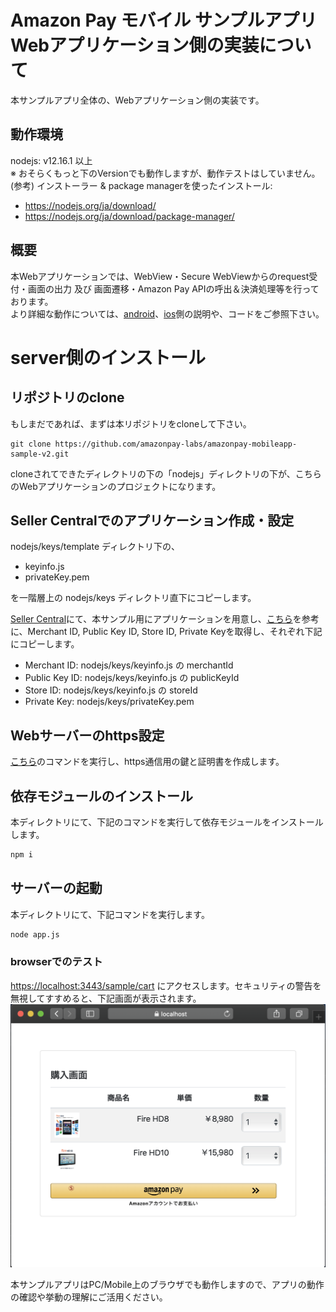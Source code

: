 # Amazon Pay モバイル サンプルアプリ Webアプリケーション側の実装について
本サンプルアプリ全体の、Webアプリケーション側の実装です。

## 動作環境
nodejs: v12.16.1 以上  
※ おそらくもっと下のVersionでも動作しますが、動作テストはしていません。  
(参考) インストーラー & package managerを使ったインストール:  
  - https://nodejs.org/ja/download/
  - https://nodejs.org/ja/download/package-manager/

## 概要
本Webアプリケーションでは、WebView・Secure WebViewからのrequest受付・画面の出力 及び 画面遷移・Amazon Pay APIの呼出＆決済処理等を行っております。  
より詳細な動作については、[android](../android/README.md)、[ios](../ios/README.md)側の説明や、コードをご参照下さい。

# server側のインストール

## リポジトリのclone
もしまだであれば、まずは本リポジトリをcloneして下さい。  
```
git clone https://github.com/amazonpay-labs/amazonpay-mobileapp-sample-v2.git
```
cloneされてできたディレクトリの下の「nodejs」ディレクトリの下が、こちらのWebアプリケーションのプロジェクトになります。  

## Seller Centralでのアプリケーション作成・設定
nodejs/keys/template ディレクトリ下の、
  - keyinfo.js  
  - privateKey.pem

を一階層上の nodejs/keys ディレクトリ直下にコピーします。  

[Seller Central](https://sellercentral.amazon.co.jp/)にて、本サンプル用にアプリケーションを用意し、[こちら](https://amazonpaycheckoutintegrationguide.s3.amazonaws.com/amazon-pay-checkout/get-set-up-for-integration.html#4-get-your-public-key-id)を参考に、Merchant ID, Public Key ID, Store ID, Private Keyを取得し、それぞれ下記にコピーします。
  * Merchant ID: nodejs/keys/keyinfo.js の merchantId
  * Public Key ID: nodejs/keys/keyinfo.js の publicKeyId
  * Store ID: nodejs/keys/keyinfo.js の storeId
  * Private Key: nodejs/keys/privateKey.pem

## Webサーバーのhttps設定
[こちら](./ssl/README.md)のコマンドを実行し、https通信用の鍵と証明書を作成します。

## 依存モジュールのインストール
本ディレクトリにて、下記のコマンドを実行して依存モジュールをインストールします。
```sh
npm i
```

## サーバーの起動
本ディレクトリにて、下記コマンドを実行します。
```sh
node app.js
```

### browserでのテスト
[https://localhost:3443/sample/cart](https://localhost:3443/sample/cart) にアクセスします。セキュリティの警告を無視してすすめると、下記画面が表示されます。
![](docimg/browser.png)

本サンプルアプリはPC/Mobile上のブラウザでも動作しますので、アプリの動作の確認や挙動の理解にご活用ください。
